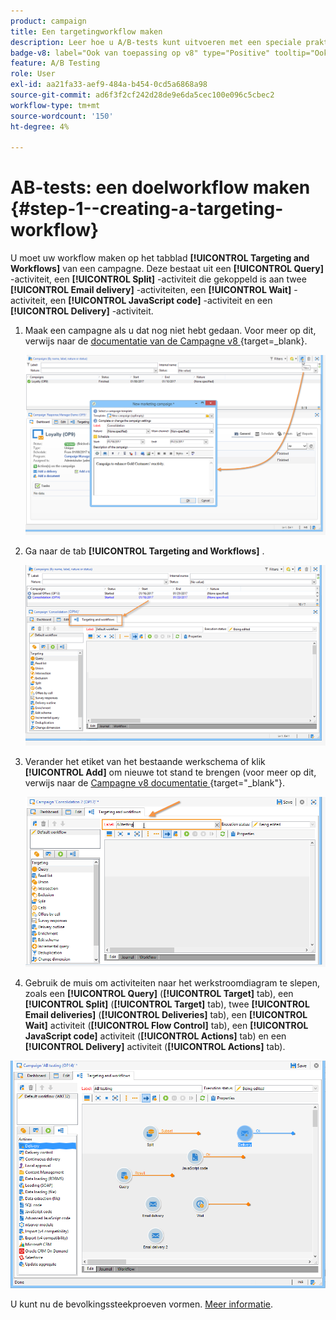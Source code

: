```yaml
---
product: campaign
title: Een targetingworkflow maken
description: Leer hoe u A/B-tests kunt uitvoeren met een speciale praktijkcase
badge-v8: label="Ook van toepassing op v8" type="Positive" tooltip="Ook van toepassing op campagne v8"
feature: A/B Testing
role: User
exl-id: aa21fa33-aef9-484a-b454-0cd5a6868a98
source-git-commit: ad6f3f2cf242d28de9e6da5cec100e096c5cbec2
workflow-type: tm+mt
source-wordcount: '150'
ht-degree: 4%

---
```


# AB-tests: een doelworkflow maken {#step-1--creating-a-targeting-workflow}

U moet uw workflow maken op het tabblad **[!UICONTROL Targeting and Workflows]** van een campagne. Deze bestaat uit een **[!UICONTROL Query]** -activiteit, een **[!UICONTROL Split]** -activiteit die gekoppeld is aan twee **[!UICONTROL Email delivery]** -activiteiten, een **[!UICONTROL Wait]** -activiteit, een **[!UICONTROL JavaScript code]** -activiteit en een **[!UICONTROL Delivery]** -activiteit.

1. Maak een campagne als u dat nog niet hebt gedaan. Voor meer op dit, verwijs naar de [&#x200B; documentatie van de Campagne v8 &#x200B;](https://experienceleague.adobe.com/docs/campaign/automation/campaign-orchestration/set-up-campaigns.html?lang=nl-NL){target=_blank}.

   ![](assets/use_case_abtesting_targetwkfl_001.png)

1. Ga naar de tab **[!UICONTROL Targeting and Workflows]** .

   ![](assets/use_case_abtesting_targetwkfl_002.png)

1. Verander het etiket van het bestaande werkschema of klik **[!UICONTROL Add]** om nieuwe tot stand te brengen (voor meer op dit, verwijs naar de [&#x200B; Campagne v8 documentatie &#x200B;](https://experienceleague.adobe.com/docs/campaign/automation/campaign-orchestration/marketing-campaign-target.html?lang=nl-NL){target="_blank"}.

   ![](assets/use_case_abtesting_targetwkfl_003.png)

1. Gebruik de muis om activiteiten naar het werkstroomdiagram te slepen, zoals een **[!UICONTROL Query]** (**[!UICONTROL Target]** tab), een **[!UICONTROL Split]** (**[!UICONTROL Target]** tab), twee **[!UICONTROL Email deliveries]** (**[!UICONTROL Deliveries]** tab), een **[!UICONTROL Wait]** activiteit (**[!UICONTROL Flow Control]** tab), een **[!UICONTROL JavaScript code]** activiteit (**[!UICONTROL Actions]** tab) en een **[!UICONTROL Delivery]** activiteit (**[!UICONTROL Actions]** tab).

![](assets/use_case_abtesting_targetwkfl_004.png)

U kunt nu de bevolkingssteekproeven vormen. [Meer informatie](a-b-testing-uc-population-samples.md).

